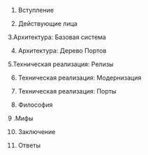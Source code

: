 1. Вступление

2. Действующие лица

3.Архитектура: Базовая система

4. Архитектура: Дерево Портов

5.Техническая реализация: Релизы

6. Техническая реализация: Модернизация

7. Техническая реализация: Порты

8. Философия

9 .Мифы

10. Заключение

11. Ответы
